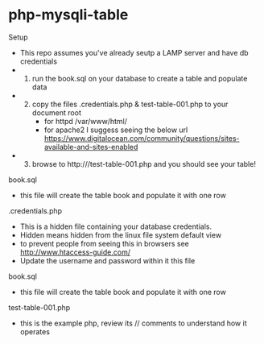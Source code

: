 # php-mysqli-table

Setup
 - This repo assumes you've already seutp a LAMP server and have db credentials
 - 1. run the book.sql on your database to create a table and populate data
 - 2. copy the files .credentials.php & test-table-001.php to your document root
      - for httpd /var/www/html/ 
      - for apache2 I suggess seeing the below url
https://www.digitalocean.com/community/questions/sites-available-and-sites-enabled
 - 3. browse to http://<yourip>/test-table-001.php and you should see your table!

book.sql
 - this file will create the table book and populate it with one row

.credentials.php
 - This is a hidden file containing your database credentials. 
  - Hidden means hidden from the linux file system default view
  - to prevent people from seeing this in browsers see http://www.htaccess-guide.com/
 - Update the username and password within it this file

book.sql
 - this file will create the table book and populate it with one row

test-table-001.php
 - this is the example php, review its // comments to understand how it operates
